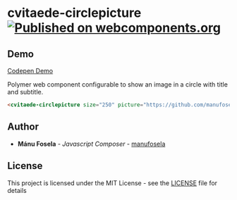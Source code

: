 # cvitaede-circlepicture [![Published on webcomponents.org](https://img.shields.io/badge/webcomponents.org-published-blue.svg)](https://www.webcomponents.org/element/manufosela/cvitaede-circlepicture)

## Demo
[Codepen Demo](http://codepen.io/manufosela/pen/RoRBrV)

Polymer web component configurable to show an image in a circle with title and subtitle.

<!---
```
<custom-element-demo>
  <template>
    <script src="../webcomponentsjs/webcomponents-lite.js"></script>
    <link rel="import" href="cvitaede-circlepicture.html">
    <next-code-block></next-code-block>
  </template>
</custom-element-demo>
```
-->
```html
<cvitaede-circlepicture size="250" picture="https://github.com/manufosela/cvitaede-circlepicture/blob/master/demo/img/fake2.png?raw=true" title="Hello everybody!" subtitle="I'm a picture"></cvitaede-circlepicture>
```

## Author

* **Mánu Fosela** - *Javascript Composer* - [manufosela](https://github.com/manufosela)

## License

This project is licensed under the MIT License - see the [LICENSE](LICENSE) file for details
